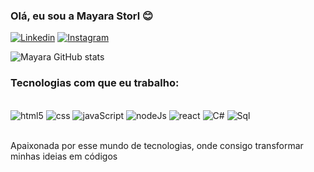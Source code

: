 
### Olá, eu sou a Mayara Storl 😊

[![Linkedin](https://img.shields.io/badge/LinkedIn-0077B5?style=for-the-badge&logo=linkedin&logoColor=white)](www.linkedin.com/in/mayara-storl-315ab9346)
[![Instagram](https://img.shields.io/badge/Instagram-E4405F?style=for-the-badge&logo=instagram&logoColor=white)](https://www.instagram.com/storl_may?igsh=ZzdpZHFlbXNjYzNn)



![Mayara GitHub stats](https://github-readme-stats.vercel.app/api?username=MayaraStorl&show_icons=true&theme=dracula)



### Tecnologias com que eu trabalho:

<div style="display: inline_block"><br/>
  <img aling="center" alt="html5" src="https://img.shields.io/badge/HTML5-E34F26?style=for-the-badge&logo=html5&logoColor=white">
  <img aling="center" alt="css" src="https://img.shields.io/badge/CSS-239120?&style=for-the-badge&logo=css3&logoColor=white">
  <img aling="center" alt="javaScript" src="https://img.shields.io/badge/JavaScript-F7DF1E?style=for-the-badge&logo=javascript&logoColor=black">
  <img aling="center" alt="nodeJs" src="https://img.shields.io/badge/Node.js-43853D?style=for-the-badge&logo=node.js&logoColor=white">
  <img aling="center" alt="react" src="https://img.shields.io/badge/React-20232A?style=for-the-badge&logo=react&logoColor=61DAFB">
  <img aling="center" alt="C#" src="https://img.shields.io/badge/C%2B%2B-00599C?style=for-the-badge&logo=c%2B%2B&logoColor=white">
  <img aling="center" alt="Sql" src="https://img.shields.io/badge/MySQL-005C84?style=for-the-badge&logo=mysql&logoColor=white">
  
<div/><br/>

Apaixonada por esse mundo de tecnologias, onde consigo transformar minhas ideias em códigos 



